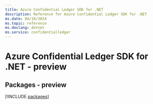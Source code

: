 ```yaml
---
title: Azure Confidential Ledger SDK for .NET
description: Reference for Azure Confidential Ledger SDK for .NET
ms.date: 04/10/2024
ms.topic: reference
ms.devlang: dotnet
ms.service: confidentialledger
---
```

# Azure Confidential Ledger SDK for .NET - preview
## Packages - preview
[!INCLUDE [packages](confidential-ledger-index.md)]